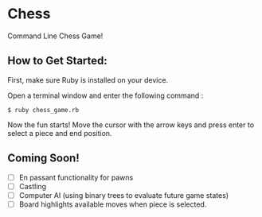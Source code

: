 # Chess

Command Line Chess Game!

## How to Get Started:

First, make sure Ruby is installed on your device.

Open a terminal window and enter the following command :

```
$ ruby chess_game.rb
```

Now the fun starts! Move the cursor with the arrow keys and press enter to select a piece and end position.

## Coming Soon!
- [ ] En passant functionality for pawns
- [ ] Castling
- [ ] Computer AI (using binary trees to evaluate future game states)
- [ ] Board highlights available moves when piece is selected. 
